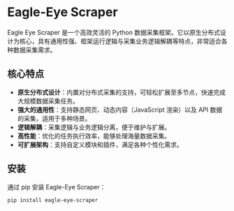 # Eagle-Eye Scraper

Eagle Eye Scraper 是一个高效灵活的 Python 数据采集框架。它以原生分布式设计为核心，具有通用性强、框架运行逻辑与采集业务逻辑解耦等特点，非常适合各种数据采集需求。

## 核心特点

- **原生分布式设计**：内置对分布式采集的支持，可轻松扩展至多节点，快速完成大规模数据采集任务。
- **强大的通用性**：支持静态网页、动态内容（JavaScript 渲染）以及 API 数据的采集，适用于多种场景。
- **逻辑解耦**：采集逻辑与业务逻辑分离，便于维护与扩展。
- **高性能**：优化的任务执行效率，能够处理海量数据采集。
- **可扩展架构**：支持自定义模块和插件，满足各种个性化需求。

## 安装

通过 pip 安装 Eagle-Eye Scraper：

```bash
pip install eagle-eye-scraper